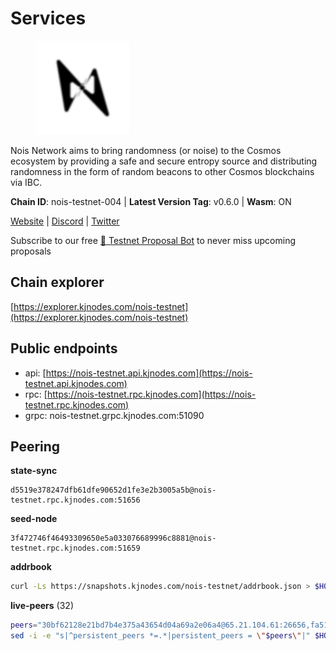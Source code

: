 # Services

<figure><img src="https://raw.githubusercontent.com/kj89/cosmos-images/main/logos/nois.png" width="150" alt=""><figcaption></figcaption></figure>

Nois Network aims to bring randomness (or noise)  to the Cosmos ecosystem by providing a safe and  secure entropy source and distributing randomness  in the form of random beacons to other Cosmos blockchains via IBC.

**Chain ID**: nois-testnet-004 | **Latest Version Tag**: v0.6.0 | **Wasm**: ON

[Website](https://nois.network) | [Discord](https://discord.gg/dHdpwtEb6F) | [Twitter](https://twitter.com/NoisRNG)



Subscribe to our free [🤖 Testnet Proposal Bot](https://t.me/kjnodes_testnet_proposal_bot) to never miss upcoming proposals


## Chain explorer
[https://explorer.kjnodes.com/nois-testnet](https://explorer.kjnodes.com/nois-testnet)

## Public endpoints

* api: [https://nois-testnet.api.kjnodes.com](https://nois-testnet.api.kjnodes.com)
* rpc: [https://nois-testnet.rpc.kjnodes.com](https://nois-testnet.rpc.kjnodes.com)
* grpc: nois-testnet.grpc.kjnodes.com:51090

## Peering

**state-sync**

```text
d5519e378247dfb61dfe90652d1fe3e2b3005a5b@nois-testnet.rpc.kjnodes.com:51656
```

**seed-node**

```text
3f472746f46493309650e5a033076689996c8881@nois-testnet.rpc.kjnodes.com:51659
```

**addrbook**
```bash
curl -Ls https://snapshots.kjnodes.com/nois-testnet/addrbook.json > $HOME/.noisd/config/addrbook.json
```

**live-peers** (32)
```bash
peers="30bf62128e21bd7b4e375a43654d04a69a2e06a4@65.21.104.61:26656,fa51a34d907a7680e0622f676d24709ebc148e00@162.19.31.150:55726,7e2cc7b11d33f42fd07957544bd1ea6b6bb945ff@173.249.25.235:16656,0e88031f79f4aa005b966324decba5ade4787efb@162.55.223.152:26656,55b593887e758eeb7c1c6e3f8ffd8b30eabd0069@65.108.82.62:26656,8cdf4ff3bef7d4545eb973a04d8225ab3cf48209@65.109.167.137:26656,f9179f009a0351a51cde673929f751cc0ca4dfc3@95.217.2.24:26656,c86b0c3ffb4fa65b188ac68d2872a9d91559bce1@65.21.55.133:26656,8aa378cf04c5eb13943c765c9b8f63b5f263b7e9@89.116.27.24:26956,f8383eeefdb51aaf37f231aac6acf837d76afb97@45.63.104.164:26656,d5519e378247dfb61dfe90652d1fe3e2b3005a5b@65.109.68.190:51656,a87dc8b4e827a05fe5c46aea54999120c8252587@162.19.237.81:26656,b1692b30c971fd105d5a44194a414ddc6e1d2f13@65.109.227.120:26656,6a9899efea58941ea40339beaba736b074aa695b@65.109.92.148:36656,c122b9227ebfbb508224421c0740fce710b3ff27@185.209.223.64:14656,c5dca34ba3ca713e1ac92d1cce5bc2371430b4c2@65.109.81.119:27656,2fd09098fe74fb45d1fe1d5aca190df6c9eeefd1@65.108.75.32:26656,e2c0a70930d3df0ea6b274ae73b4982b96492de4@65.108.233.109:17356,f4ed6f6bdf086cbaab9bed20e4dfc1daf326e4fc@89.117.50.54:26656,bab4bd685b2d3ea5f26f4a0594532f8686ef071f@135.181.80.156:26656,4aa321d62f82c4c0910bb9eec7a75c81d0157ceb@65.109.92.241:26656,c3a3c2ed1132cc3a2554f0f8c77a60a34e7d4205@109.123.251.49:26656,7b94b17a9eb14e1e263c20e4f395a4b0f0bc1978@192.95.30.128:26656,c971d1a5a18a8d781f5dccf13df9391cb4ffc282@65.108.225.158:17356,0845590c7b9ac5d3a9813d1e06dfdf76c49f5876@142.132.209.236:17356,725d819ede610c0f276e1393b2ae1b256ca3b62e@95.217.154.80:26656,d82bc6935b0bcc2f44c29775176b422bbe737c9e@85.114.142.151:26656,ab4ec36768ff11f2ac806f3b29640cd245e4ad8c@195.154.94.166:23940,91f2416b553b819b904c7e2b7823af3a7885e4d2@65.108.158.51:26656,40250630b11b62814410129ed5dc29221e141a2f@65.108.72.233:26156,8635a63e38119ddaf581b0a89a184dfb7264da2e@95.165.89.222:25656,babc3f3f7804933265ec9c40ad94f4da8e9e0017@38.146.3.101:17356"
sed -i -e "s|^persistent_peers *=.*|persistent_peers = \"$peers\"|" $HOME/.noisd/config/config.toml
```
